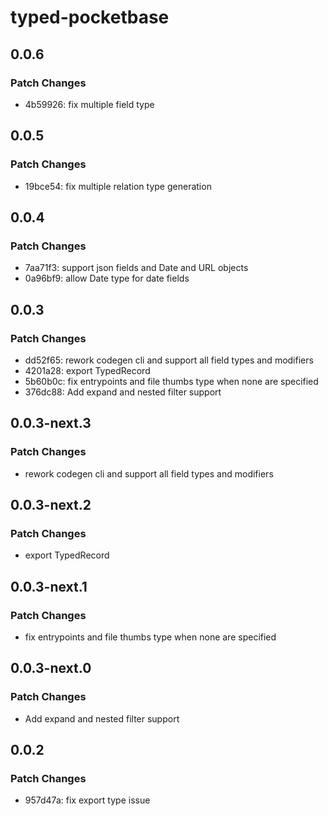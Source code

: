 # typed-pocketbase

## 0.0.6

### Patch Changes

-   4b59926: fix multiple field type

## 0.0.5

### Patch Changes

-   19bce54: fix multiple relation type generation

## 0.0.4

### Patch Changes

-   7aa71f3: support json fields and Date and URL objects
-   0a96bf9: allow Date type for date fields

## 0.0.3

### Patch Changes

-   dd52f65: rework codegen cli and support all field types and modifiers
-   4201a28: export TypedRecord
-   5b60b0c: fix entrypoints and file thumbs type when none are specified
-   376dc88: Add expand and nested filter support

## 0.0.3-next.3

### Patch Changes

-   rework codegen cli and support all field types and modifiers

## 0.0.3-next.2

### Patch Changes

-   export TypedRecord

## 0.0.3-next.1

### Patch Changes

-   fix entrypoints and file thumbs type when none are specified

## 0.0.3-next.0

### Patch Changes

-   Add expand and nested filter support

## 0.0.2

### Patch Changes

-   957d47a: fix export type issue
